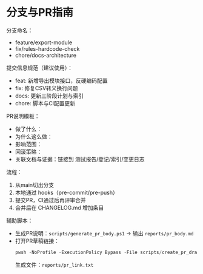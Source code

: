 # 分支与PR指南

分支命名：
- feature/export-module
- fix/rules-hardcode-check
- chore/docs-architecture

提交信息规范（建议使用）：
- feat: 新增导出模块接口，反硬编码配置
- fix: 修复CSV转义换行问题
- docs: 更新三阶段计划与索引
- chore: 脚本与CI配置更新

PR说明模板：
- 做了什么：
- 为什么这么做：
- 影响范围：
- 回滚策略：
- 关联文档与证据：链接到 测试报告/登记/索引/变更日志

流程：
1) 从main切出分支
2) 本地通过 hooks（pre-commit/pre-push）
3) 提交PR，CI通过后再评审合并
4) 合并后在 CHANGELOG.md 增加条目

辅助脚本：
- 生成PR说明：`scripts/generate_pr_body.ps1` → 输出 `reports/pr_body.md`
- 打开PR草稿链接：
  ```powershell
  pwsh -NoProfile -ExecutionPolicy Bypass -File scripts/create_pr_draft.ps1 -Base main -Head <your-branch>
  ```
  生成文件：`reports/pr_link.txt`
